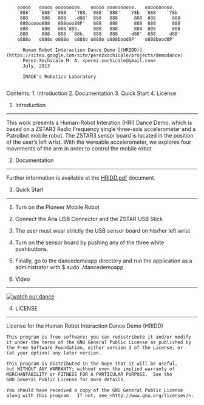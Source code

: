 ~~~~~~~~~~~~~~~~~~~~~~~~~~~~~~~~~~~~~~~~~~~~~~~~~~~~~~~~~~~~~~~~~~~~~~~~~~~
  
	ooooo   ooooo ooooooooo.   ooooo oooooooooo.   oooooooooo.     
	`888'   `888' `888   `Y88. `888' `888'   `Y8b  `888'   `Y8b    
	 888     888   888   .d88'  888   888      888  888      888   
	 888ooooo888   888ooo88P'   888   888      888  888      888   
	 888     888   888`88b.     888   888      888  888      888   
	 888     888   888  `88b.   888   888     d88'  888     d88'   
	o888o   o888o o888o  o888o o888o o888bood8P'   o888bood8P'     
		                                                     
	  Human Robot Interaction Dance Demo [(HRIDD)](https://sites.google.com/site/perezxochicale/projects/demodance)  
	  Perez-Xochicale M. A. <perez.xochicale@gmail.com>  
	  July, 2013  
	  
	  INAOE's Robotics Laboratory   
	 
~~~~~~~~~~~~~~~~~~~~~~~~~~~~~~~~~~~~~~~~~~~~~~~~~~~~~~~~~~~~~~~~~~~~~~~~~~~~

   Contents:
    1. Introduction
    2. Documentation
    3. Quick Start
    4. License

	
1. Introduction
------------------------------------------------------------------------------
This work presents a Human-Robot Interation (HRI) Dance Demo, which is based
on a ZSTAR3 Radio Frequency single three-axis accelerometer and a Patrolbot
mobile robot. The ZSTAR3 sensor board is located in the position of the user’s
left wrist. With the wereable accelerometer, we explores four movements of the
arm in order to control the mobile robot


2. Documentation
------------------------------------------------------------------------------
Further information is available at the [HRIDD.pdf](/docs/latex/HRIDD) document.


3. Quick Start
------------------------------------------------------------------------------
  1. Turn on the Pioneer Mobile Robot
  2. Connect the Aria USB Connector and the ZSTAR USB Stick
  3. The user must wear strictly the USB sensor board on his/her left wrist 
  4. Turn on the sensor board by pushing any of the three white 
     pushbuttons.
  5. Finally, go to the dancedemoapp directory and run the application
     as a administrator with
     $ sudo ./dancedemoapp


4. Video
------------------------------------------------------------------------------
[![watch our dance](/docs/latex/figures/youtuve.png)](https://www.youtube.com/watch?v=Kw-lZam_qZI)


4. LICENSE
------------------------------------------------------------------------------
License for the Human Robot Interaction Dance Demo (HRIDD)

    This program is free software: you can redistribute it and/or modify
    it under the terms of the GNU General Public License as published by
    the Free Software Foundation, either version 3 of the License, or
    (at your option) any later version.

    This program is distributed in the hope that it will be useful,
    but WITHOUT ANY WARRANTY; without even the implied warranty of
    MERCHANTABILITY or FITNESS FOR A PARTICULAR PURPOSE.  See the
    GNU General Public License for more details.

    You should have received a copy of the GNU General Public License
    along with this program.  If not, see <http://www.gnu.org/licenses/>.


